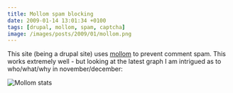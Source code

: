 ```yaml
---
title: Mollom spam blocking
date: 2009-01-14 13:01:34 +0100
tags: [drupal, mollom, spam, captcha]
image: /images/posts/2009/01/mollom.png
---
```


This site (being a drupal site) uses [mollom](http://mollom.com/) to prevent comment spam. This works extremely well - but looking at the latest graph I am intrigued as to who/what/why in november/december:

![Mollom stats](/images/posts/2009/01/mollom.png)
